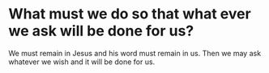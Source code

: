 # What must we do so that what ever we ask will be done for us?

We must remain in Jesus and his word must remain in us. Then we may ask whatever we wish and it will be done for us.
